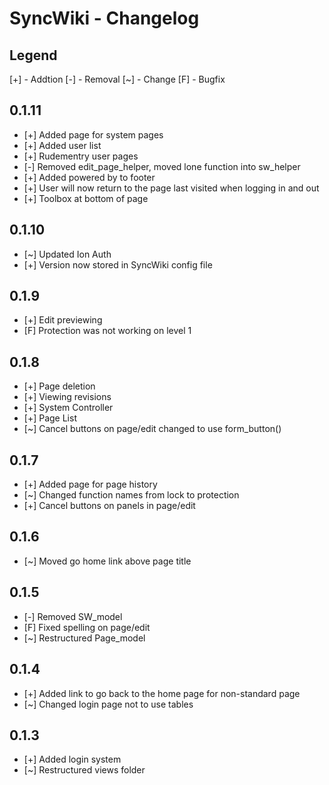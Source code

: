 SyncWiki - Changelog
====================

Legend
------

[+] - Addtion
[-] - Removal
[~] - Change
[F] - Bugfix

0.1.11
------

* [+] Added page for system pages
* [+] Added user list
* [+] Rudementry user pages
* [-] Removed edit_page_helper, moved lone function into sw_helper
* [+] Added powered by to footer
* [+] User will now return to the page last visited when logging in and out
* [+] Toolbox at bottom of page

0.1.10
------

* [~] Updated Ion Auth
* [+] Version now stored in SyncWiki config file

0.1.9
-----

* [+] Edit previewing
* [F] Protection was not working on level 1

0.1.8
-----

* [+] Page deletion
* [+] Viewing revisions
* [+] System Controller
* [+]  Page List
* [~] Cancel buttons on page/edit changed to use form_button()

0.1.7
-----

* [+] Added page for page history
* [~] Changed function names from lock to protection
* [+] Cancel buttons on panels in page/edit

0.1.6
-----

* [~] Moved go home link above page title

0.1.5
-----

* [-] Removed SW_model
* [F] Fixed spelling on page/edit
* [~] Restructured Page_model

0.1.4
-----

* [+] Added link to go back to the home page for non-standard page
* [~] Changed login page not to use tables

0.1.3
-----

* [+] Added login system
* [~] Restructured views folder

